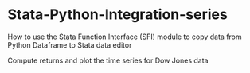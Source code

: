# Stata-Python-Integration-series

How to use the Stata Function Interface (SFI) module to copy data from Python Dataframe to Stata data editor

Compute returns and plot the time series for Dow Jones data
